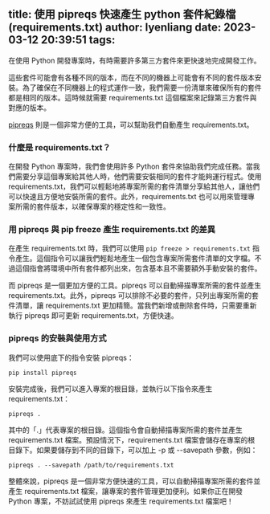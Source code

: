 title: 使用 pipreqs 快速產生 python 套件紀錄檔 (requirements.txt)
author: lyenliang
date: 2023-03-12 20:39:51
tags:
---
在使用 Python 開發專案時，有時需要許多第三方套件來更快速地完成開發工作。

這些套件可能會有各種不同的版本，而在不同的機器上可能會有不同的套件版本安裝。為了確保在不同機器上的程式運作一致，我們需要一份清單來確保所有的套件都是相同的版本。這時候就需要 requirements.txt 這個檔案來記錄第三方套件與對應的版本。

[pipreqs](https://pypi.org/project/pipreqs/) 則是一個非常方便的工具，可以幫助我們自動產生 requirements.txt。

### 什麼是 requirements.txt？
在開發 Python 專案時，我們會使用許多 Python 套件來協助我們完成任務。當我們需要分享這個專案給其他人時，他們需要安裝相同的套件才能夠運行程式。使用 requirements.txt，我們可以輕鬆地將專案所需的套件清單分享給其他人，讓他們可以快速且方便地安裝所需的套件。此外，requirements.txt 也可以用來管理專案所需的套件版本，以確保專案的穩定性和一致性。

### 用 pipreqs 與 pip freeze 產生 requirements.txt 的差異
在產生 requirements.txt 時，我們可以使用 `pip freeze > requirements.txt` 指令產生。這個指令可以讓我們輕鬆地產生一個包含專案所需套件清單的文字檔。不過這個指會將環境中所有套件都列出來，包含基本且不需要額外手動安裝的套件。

而 pipreqs 是一個更加方便的工具。pipreqs 可以自動掃描專案所需的套件並產生 requirements.txt。此外，pipreqs 可以排除不必要的套件，只列出專案所需的套件清單，讓 requirements.txt 更加精簡。當我們新增或刪除套件時，只需要重新執行 pipreqs 即可更新 requirements.txt，方便快速。

### pipreqs 的安裝與使用方式

我們可以使用底下的指令安裝 pipreqs：
```
pip install pipreqs
```

安裝完成後，我們可以進入專案的根目錄，並執行以下指令來產生 requirements.txt：

```
pipreqs .
```

其中的「.」代表專案的根目錄。這個指令會自動掃描專案所需的套件並產生 requirements.txt 檔案。預設情況下，requirements.txt 檔案會儲存在專案的根目錄下。如果要儲存到不同的目錄下，可以加上 -p 或 --savepath 參數，例如：

```
pipreqs . --savepath /path/to/requirements.txt
```

整體來說，pipreqs 是一個非常方便快速的工具，可以自動掃描專案所需的套件並產生 requirements.txt 檔案，讓專案的套件管理更加便利。如果你正在開發 Python 專案，不妨試試使用 pipreqs 來產生 requirements.txt 檔案吧！